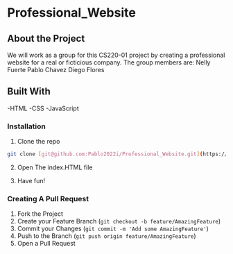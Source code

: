 # Professional_Website

## About the Project
We will work as a group for this CS220-01 project by creating a professional website for a real or ficticious company. 
The group members are:
Nelly Fuerte
Pablo Chavez
Diego Flores

## Built With
-HTML
-CSS
-JavaScript

### Installation

1. Clone the repo

```sh
git clone [git@github.com:Pablo2022i/Professional_Website.git](https://github.com/Pablo2022i/Professional_Website.git)
```
2. Open The index.HTML file

3. Have fun!


### Creating A Pull Request

1. Fork the Project
2. Create your Feature Branch (`git checkout -b feature/AmazingFeature`)
3. Commit your Changes (`git commit -m 'Add some AmazingFeature'`)
4. Push to the Branch (`git push origin feature/AmazingFeature`)
5. Open a Pull Request
